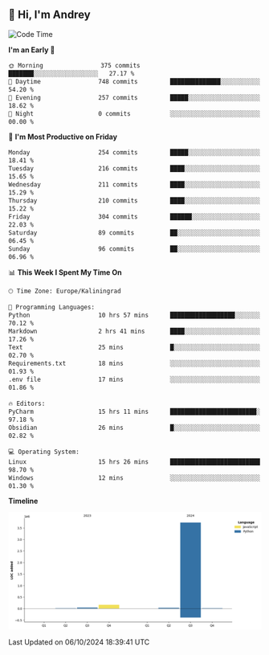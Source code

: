 ## 👋 Hi, I'm Andrey

<!--START_SECTION:waka-->
![Code Time](http://img.shields.io/badge/Code%20Time-488%20hrs%206%20mins-blue)

**I'm an Early 🐤** 

```text
🌞 Morning                375 commits         ███████░░░░░░░░░░░░░░░░░░   27.17 % 
🌆 Daytime                748 commits         ██████████████░░░░░░░░░░░   54.20 % 
🌃 Evening                257 commits         █████░░░░░░░░░░░░░░░░░░░░   18.62 % 
🌙 Night                  0 commits           ░░░░░░░░░░░░░░░░░░░░░░░░░   00.00 % 
```
📅 **I'm Most Productive on Friday** 

```text
Monday                   254 commits         █████░░░░░░░░░░░░░░░░░░░░   18.41 % 
Tuesday                  216 commits         ████░░░░░░░░░░░░░░░░░░░░░   15.65 % 
Wednesday                211 commits         ████░░░░░░░░░░░░░░░░░░░░░   15.29 % 
Thursday                 210 commits         ████░░░░░░░░░░░░░░░░░░░░░   15.22 % 
Friday                   304 commits         ██████░░░░░░░░░░░░░░░░░░░   22.03 % 
Saturday                 89 commits          ██░░░░░░░░░░░░░░░░░░░░░░░   06.45 % 
Sunday                   96 commits          ██░░░░░░░░░░░░░░░░░░░░░░░   06.96 % 
```


📊 **This Week I Spent My Time On** 

```text
🕑︎ Time Zone: Europe/Kaliningrad

💬 Programming Languages: 
Python                   10 hrs 57 mins      ██████████████████░░░░░░░   70.12 % 
Markdown                 2 hrs 41 mins       ████░░░░░░░░░░░░░░░░░░░░░   17.26 % 
Text                     25 mins             █░░░░░░░░░░░░░░░░░░░░░░░░   02.70 % 
Requirements.txt         18 mins             ░░░░░░░░░░░░░░░░░░░░░░░░░   01.93 % 
.env file                17 mins             ░░░░░░░░░░░░░░░░░░░░░░░░░   01.86 % 

🔥 Editors: 
PyCharm                  15 hrs 11 mins      ████████████████████████░   97.18 % 
Obsidian                 26 mins             █░░░░░░░░░░░░░░░░░░░░░░░░   02.82 % 

💻 Operating System: 
Linux                    15 hrs 26 mins      █████████████████████████   98.70 % 
Windows                  12 mins             ░░░░░░░░░░░░░░░░░░░░░░░░░   01.30 % 
```

**Timeline**

![Lines of Code chart](https://raw.githubusercontent.com/Mist3s/Mist3s/main/assets/bar_graph.png)


 Last Updated on 06/10/2024 18:39:41 UTC
<!--END_SECTION:waka-->

